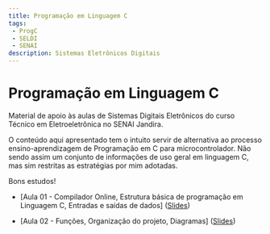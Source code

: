 ```yaml
---
title: Programação em Linguagem C
tags:
 - ProgC
 - SELDI
 - SENAI
description: Sistemas Eletrônicos Digitais
---
```


# Programação em Linguagem C

Material de apoio às aulas de Sistemas Digitais Eletrônicos do curso
Técnico em Eletroeletrônica no SENAI Jandira.

O conteúdo aqui apresentado tem o intuito servir de alternativa ao processo
ensino-aprendizagem de Programação em C para microcontrolador.
Não sendo assim um conjunto de informações de uso geral em linguagem C,
mas sim restritas as estratégias por mim adotadas.

Bons estudos!


* [Aula 01 - Compilador Online, Estrutura básica de programação em Linguagem C, Entradas e saídas de dados]
([Slides](https://github.com/JoseWRPereira/aula-progC/blob/master/progC-01.pdf?raw=true))

* [Aula 02 - Funções, Organização do projeto, Diagramas]
([Slides](https://github.com/JoseWRPereira/aula-progC/blob/master/progC-02.pdf?raw=true))
